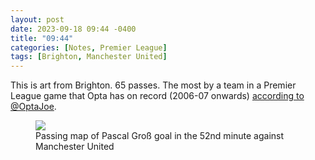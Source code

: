 ```yaml
---
layout: post
date: 2023-09-18 09:44 -0400
title: "09:44"
categories: [Notes, Premier League]
tags: [Brighton, Manchester United]
---
```


This is art from Brighton. 65 passes. The most by a team in a Premier League game that Opta has on record (2006-07 onwards) [according to @OptaJoe](https://x.com/optajoe/status/1703743754845253772?s=46&t=YC8lQJTh43E_mBQW40Ct2g). 

<figure>
    <img src="https://i.imgur.com/2r21MD0.jpg">
    <figcaption>Passing map of Pascal Groß goal in the 52nd minute against Manchester United</figcaption>
</figure>


